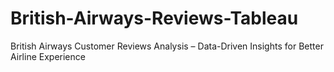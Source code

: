 # British-Airways-Reviews-Tableau
British Airways Customer Reviews Analysis – Data-Driven Insights for Better Airline Experience
